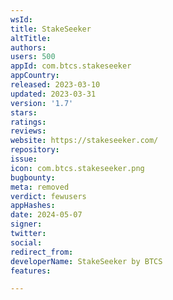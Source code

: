 ```yaml
---
wsId: 
title: StakeSeeker
altTitle: 
authors: 
users: 500
appId: com.btcs.stakeseeker
appCountry: 
released: 2023-03-10
updated: 2023-03-31
version: '1.7'
stars: 
ratings: 
reviews: 
website: https://stakeseeker.com/
repository: 
issue: 
icon: com.btcs.stakeseeker.png
bugbounty: 
meta: removed
verdict: fewusers
appHashes: 
date: 2024-05-07
signer: 
twitter: 
social: 
redirect_from: 
developerName: StakeSeeker by BTCS
features: 

---
```


